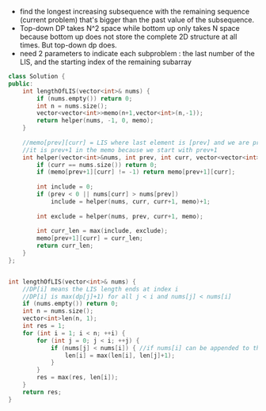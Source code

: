 - find the longest increasing subsequence with the remaining sequence (current problem) that's bigger than the past value of the subsequence.
- Top-down DP takes N^2 space while bottom up only takes N space because bottom up does not store the complete 2D structure at all times. But top-down dp does.
- need 2 parameters to indicate each subproblem : the last number of the LIS, and the starting index of the remaining subarray
```cpp
class Solution {
public:
    int lengthOfLIS(vector<int>& nums) {
        if (nums.empty()) return 0;
        int n = nums.size();
        vector<vector<int>>memo(n+1,vector<int>(n,-1)); 
        return helper(nums, -1, 0, memo);
    }
    
    //memo[prev][curr] = LIS where last element is [prev] and we are processing [curr]
    //it is prev+1 in the memo because we start with prev+1
    int helper(vector<int>&nums, int prev, int curr, vector<vector<int>>&memo){
        if (curr == nums.size()) return 0;
        if (memo[prev+1][curr] != -1) return memo[prev+1][curr];
        
        int include = 0;
        if (prev < 0 || nums[curr] > nums[prev])
            include = helper(nums, curr, curr+1, memo)+1;
        
        int exclude = helper(nums, prev, curr+1, memo);
        
        int curr_len = max(include, exclude);
        memo[prev+1][curr] = curr_len;
        return curr_len;     
    }
};


int lengthOfLIS(vector<int>& nums) {
    //DP[i] means the LIS length ends at index i
    //DP[i] is max(dp[j]+1) for all j < i and nums[j] < nums[i]
    if (nums.empty()) return 0;
    int n = nums.size();
    vector<int>len(n, 1);
    int res = 1;
    for (int i = 1; i < n; ++i) {
        for (int j = 0; j < i; ++j) {
            if (nums[j] < nums[i]) { //if nums[i] can be appended to the LIS that ended at nums[j]
                len[i] = max(len[i], len[j]+1);
            }
        }
        res = max(res, len[i]);
    }
    return res;
}
```
